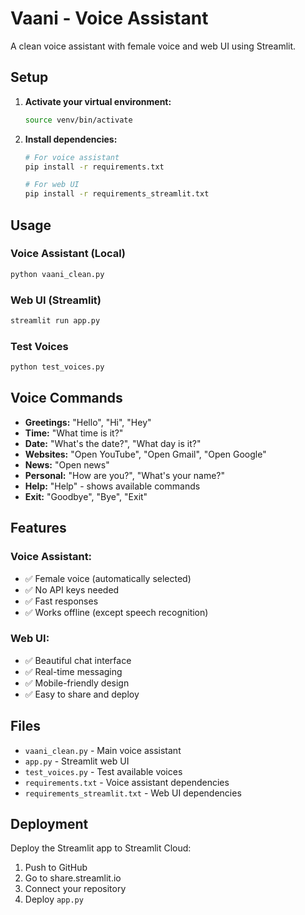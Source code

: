 # Vaani - Voice Assistant

A clean voice assistant with female voice and web UI using Streamlit.

## Setup

1. **Activate your virtual environment:**
   ```bash
   source venv/bin/activate
   ```

2. **Install dependencies:**
   ```bash
   # For voice assistant
   pip install -r requirements.txt
   
   # For web UI
   pip install -r requirements_streamlit.txt
   ```

## Usage

### Voice Assistant (Local)
```bash
python vaani_clean.py
```

### Web UI (Streamlit)
```bash
streamlit run app.py
```

### Test Voices
```bash
python test_voices.py
```

## Voice Commands

- **Greetings:** "Hello", "Hi", "Hey"
- **Time:** "What time is it?"
- **Date:** "What's the date?", "What day is it?"
- **Websites:** "Open YouTube", "Open Gmail", "Open Google"
- **News:** "Open news"
- **Personal:** "How are you?", "What's your name?"
- **Help:** "Help" - shows available commands
- **Exit:** "Goodbye", "Bye", "Exit"

## Features

### Voice Assistant:
- ✅ Female voice (automatically selected)
- ✅ No API keys needed
- ✅ Fast responses
- ✅ Works offline (except speech recognition)

### Web UI:
- ✅ Beautiful chat interface
- ✅ Real-time messaging
- ✅ Mobile-friendly design
- ✅ Easy to share and deploy

## Files

- `vaani_clean.py` - Main voice assistant
- `app.py` - Streamlit web UI
- `test_voices.py` - Test available voices
- `requirements.txt` - Voice assistant dependencies
- `requirements_streamlit.txt` - Web UI dependencies

## Deployment

Deploy the Streamlit app to Streamlit Cloud:
1. Push to GitHub
2. Go to share.streamlit.io
3. Connect your repository
4. Deploy `app.py`
